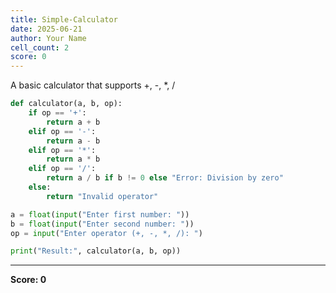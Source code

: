 ```yaml
---
title: Simple-Calculator
date: 2025-06-21
author: Your Name
cell_count: 2
score: 0
---
```


A basic calculator that supports +, -, *, /


```python
def calculator(a, b, op):
    if op == '+':
        return a + b
    elif op == '-':
        return a - b
    elif op == '*':
        return a * b
    elif op == '/':
        return a / b if b != 0 else "Error: Division by zero"
    else:
        return "Invalid operator"

a = float(input("Enter first number: "))
b = float(input("Enter second number: "))
op = input("Enter operator (+, -, *, /): ")

print("Result:", calculator(a, b, op))

```


---
**Score: 0**